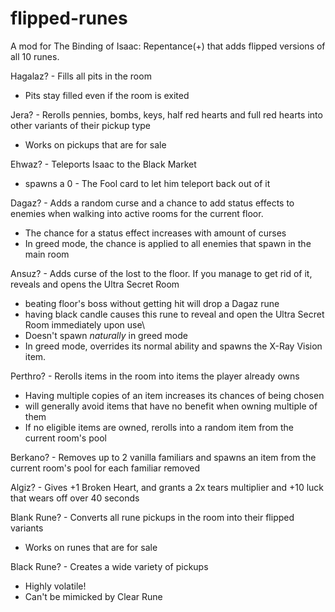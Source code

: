 # flipped-runes
A mod for The Binding of Isaac: Repentance(+) that adds flipped versions of all 10 runes.

Hagalaz? - Fills all pits in the room
- Pits stay filled even if the room is exited

Jera? - Rerolls pennies, bombs, keys, half red hearts and full red hearts into other variants of their pickup type
- Works on pickups that are for sale

Ehwaz? - Teleports Isaac to the Black Market 
- spawns a 0 - The Fool card to let him teleport back out of it

Dagaz? - Adds a random curse and a chance to add status effects to enemies when walking into active rooms for the current floor. 
- The chance for a status effect increases with amount of curses
- In greed mode, the chance is applied to all enemies that spawn in the main room

Ansuz? - Adds curse of the lost to the floor. If you manage to get rid of it, reveals and opens the Ultra Secret Room
- beating floor's boss without getting hit will drop a Dagaz rune
- having black candle causes this rune to reveal and open the Ultra Secret Room immediately upon use\
- Doesn't spawn *naturally* in greed mode
- In greed mode, overrides its normal ability and spawns the X-Ray Vision item.

Perthro? - Rerolls items in the room into items the player already owns
- Having multiple copies of an item increases its chances of being chosen
- will generally avoid items that have no benefit when owning multiple of them
- If no eligible items are owned, rerolls into a random item from the current room's pool

Berkano? - Removes up to 2 vanilla familiars and spawns an item from the current room's pool for each familiar removed

Algiz? - Gives +1 Broken Heart, and grants a 2x tears multiplier and +10 luck that wears off over 40 seconds

Blank Rune? - Converts all rune pickups in the room into their flipped variants
- Works on runes that are for sale

Black Rune? - Creates a wide variety of pickups
- Highly volatile!
- Can't be mimicked by Clear Rune
